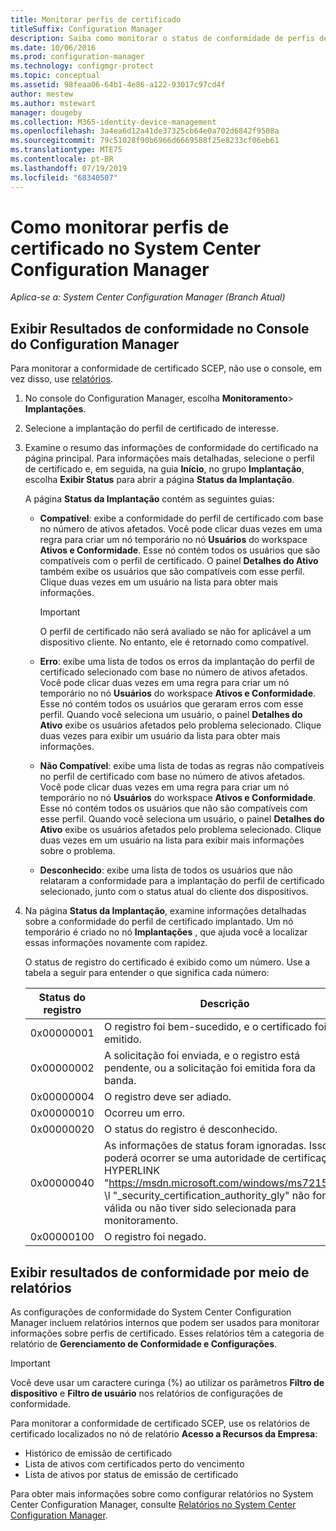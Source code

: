 ```yaml
---
title: Monitorar perfis de certificado
titleSuffix: Configuration Manager
description: Saiba como monitorar o status de conformidade de perfis de certificado do System Center Configuration Manager.
ms.date: 10/06/2016
ms.prod: configuration-manager
ms.technology: configmgr-protect
ms.topic: conceptual
ms.assetid: 98feaa06-64b1-4e86-a122-93017c97cd4f
author: mestew
ms.author: mstewart
manager: dougeby
ms.collection: M365-identity-device-management
ms.openlocfilehash: 3a4ea6d12a41de37325cb64e0a702d6842f9508a
ms.sourcegitcommit: 79c51028f90b6966d6669588f25e8233cf06eb61
ms.translationtype: MTE75
ms.contentlocale: pt-BR
ms.lasthandoff: 07/19/2019
ms.locfileid: "68340507"
---
```

# <a name="how-to-monitor-certificate-profiles-in-system-center-configuration-manager"></a>Como monitorar perfis de certificado no System Center Configuration Manager

*Aplica-se a: System Center Configuration Manager (Branch Atual)*


##  <a name="view-compliance-results-in-the-configuration-manager-console"></a>Exibir Resultados de conformidade no Console do Configuration Manager  

Para monitorar a conformidade de certificado SCEP, não use o console, em vez disso, use [relatórios](#view-compliance-results-by-using-reports). 

1. No console do Configuration Manager, escolha **Monitoramento**>  **Implantações**.  

2. Selecione a implantação do perfil de certificado de interesse.  

3. Examine o resumo das informações de conformidade do certificado na página principal. Para informações mais detalhadas, selecione o perfil de certificado e, em seguida, na guia **Início**, no grupo **Implantação**, escolha **Exibir Status** para abrir a página **Status da Implantação**.  

    A página **Status da Implantação** contém as seguintes guias:  

   -   **Compatível**: exibe a conformidade do perfil de certificado com base no número de ativos afetados. Você pode clicar duas vezes em uma regra para criar um nó temporário no nó **Usuários** do workspace **Ativos e Conformidade**. Esse nó contém todos os usuários que são compatíveis com o perfil de certificado. O painel **Detalhes do Ativo** também exibe os usuários que são compatíveis com esse perfil. Clique duas vezes em um usuário na lista para obter mais informações.  

       > [!IMPORTANT]  
       >  O perfil de certificado não será avaliado se não for aplicável a um dispositivo cliente. No entanto, ele é retornado como compatível.  

   -   **Erro**: exibe uma lista de todos os erros da implantação do perfil de certificado selecionado com base no número de ativos afetados. Você pode clicar duas vezes em uma regra para criar um nó temporário no nó **Usuários** do workspace **Ativos e Conformidade**. Esse nó contém todos os usuários que geraram erros com esse perfil. Quando você seleciona um usuário, o painel **Detalhes do Ativo** exibe os usuários afetados pelo problema selecionado. Clique duas vezes para exibir um usuário da lista para obter mais informações.  

   -   **Não Compatível**: exibe uma lista de todas as regras não compatíveis no perfil de certificado com base no número de ativos afetados. Você pode clicar duas vezes em uma regra para criar um nó temporário no nó **Usuários** do workspace **Ativos e Conformidade**. Esse nó contém todos os usuários que não são compatíveis com esse perfil. Quando você seleciona um usuário, o painel **Detalhes do Ativo** exibe os usuários afetados pelo problema selecionado. Clique duas vezes em um usuário na lista para exibir mais informações sobre o problema.  

   -   **Desconhecido**: exibe uma lista de todos os usuários que não relataram a conformidade para a implantação do perfil de certificado selecionado, junto com o status atual do cliente dos dispositivos.  

4. Na página **Status da Implantação**, examine informações detalhadas sobre a conformidade do perfil de certificado implantado. Um nó temporário é criado no nó **Implantações** , que ajuda você a localizar essas informações novamente com rapidez.  

    O status de registro do certificado é exibido como um número. Use a tabela a seguir para entender o que significa cada número:  


   | Status do registro |                                                                                                                   Descrição                                                                                                                   |
   |-------------------|-------------------------------------------------------------------------------------------------------------------------------------------------------------------------------------------------------------------------------------------------|
   |    0x00000001     |                                                                                         O registro foi bem-sucedido, e o certificado foi emitido.                                                                                          |
   |    0x00000002     |                                                                    A solicitação foi enviada, e o registro está pendente, ou a solicitação foi emitida fora da banda.                                                                    |
   |    0x00000004     |                                                                                                          O registro deve ser adiado.                                                                                                           |
   |    0x00000010     |                                                                                                               Ocorreu um erro.                                                                                                                |
   |    0x00000020     |                                                                                                        O status do registro é desconhecido.                                                                                                        |
   |    0x00000040     | As informações de status foram ignoradas. Isso poderá ocorrer se uma autoridade de certificação HYPERLINK "<https://msdn.microsoft.com/windows/ms721572>" \l "_security_certification_authority_gly" não for válida ou não tiver sido selecionada para monitoramento. |
   |    0x00000100     |                                                                                                           O registro foi negado.                                                                                                           |

##  <a name="view-compliance-results-by-using-reports"></a>Exibir resultados de conformidade por meio de relatórios

As configurações de conformidade do System Center Configuration Manager incluem relatórios internos que podem ser usados para monitorar informações sobre perfis de certificado. Esses relatórios têm a categoria de relatório de **Gerenciamento de Conformidade e Configurações**.  

> [!IMPORTANT]  
>  Você deve usar um caractere curinga (%) ao utilizar os parâmetros **Filtro de dispositivo** e **Filtro de usuário** nos relatórios de configurações de conformidade.  

Para monitorar a conformidade de certificado SCEP, use os relatórios de certificado localizados no nó de relatório **Acesso a Recursos da Empresa**:  

-   Histórico de emissão de certificado  
-   Lista de ativos com certificados perto do vencimento  
-   Lista de ativos por status de emissão de certificado  



 Para obter mais informações sobre como configurar relatórios no System Center Configuration Manager, consulte [Relatórios no System Center Configuration Manager](../../core/servers/manage/reporting.md).  
